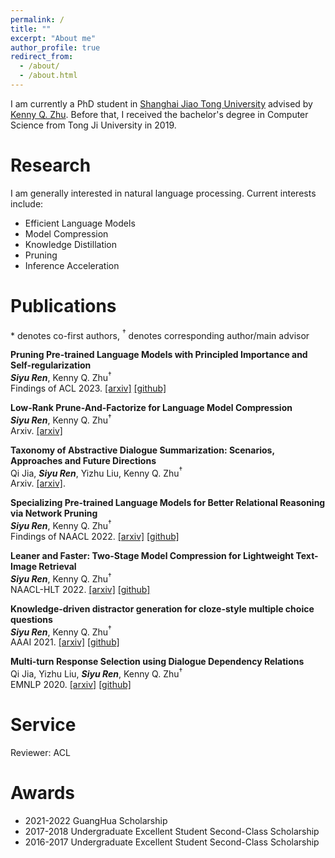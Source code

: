 ```yaml
---
permalink: /
title: ""
excerpt: "About me"
author_profile: true
redirect_from: 
  - /about/
  - /about.html
---
```


<!-- ## About Me -->

I am currently a PhD student in [Shanghai Jiao Tong University](https://www.sjtu.edu.cn/) advised by [Kenny Q. Zhu](https://www.cs.sjtu.edu.cn/~kzhu/). Before that, I received the bachelor's degree in Computer Science from Tong Ji University in 2019. 


# Research
        
I am generally interested in natural language processing. Current interests include: 
- Efficient Language Models
- Model Compression
- Knowledge Distillation
- Pruning
- Inference Acceleration


# Publications
\* denotes co-first authors, $^\dagger$ denotes corresponding author/main advisor

**Pruning Pre-trained Language Models with Principled Importance and Self-regularization**  
***Siyu Ren***, Kenny Q. Zhu$^\dagger$  
Findings of ACL 2023. [[arxiv]](https://arxiv.org/abs/2305.12394) [[github]](https://github.com/DRSY/PINS)  

**Low-Rank Prune-And-Factorize for Language Model Compression**  
***Siyu Ren***, Kenny Q. Zhu$^\dagger$  
Arxiv. [[arxiv]](https://arxiv.org/abs/2306.14152) 

**Taxonomy of Abstractive Dialogue Summarization: Scenarios, Approaches and Future Directions**  
Qi Jia, ***Siyu Ren***, Yizhu Liu, Kenny Q. Zhu$^\dagger$  
Arxiv. [[arxiv]](https://arxiv.org/abs/2210.09894). 

**Specializing Pre-trained Language Models for Better Relational Reasoning via Network Pruning**  
***Siyu Ren***, Kenny Q. Zhu$^\dagger$  
Findings of NAACL 2022. [[arxiv]](https://aclanthology.org/2022.findings-naacl.169/) [[github]](https://github.com/DRSY/LAMP)  

**Leaner and Faster: Two-Stage Model Compression for Lightweight Text-Image Retrieval**  
***Siyu Ren***, Kenny Q. Zhu$^\dagger$  
NAACL-HLT 2022. [[arxiv]](https://aclanthology.org/2022.naacl-main.300/) [[github]](https://github.com/DRSY/MoTIS)  

**Knowledge-driven distractor generation for cloze-style multiple choice questions**  
***Siyu Ren***, Kenny Q. Zhu$^\dagger$  
AAAI 2021. [[arxiv]](https://ojs.aaai.org/index.php/AAAI/article/view/16559) [[github]](https://github.com/DRSY/DGen)  

**Multi-turn Response Selection using Dialogue Dependency Relations**  
Qi Jia, Yizhu Liu, ***Siyu Ren***, Kenny Q. Zhu$^\dagger$  
EMNLP 2020. [[arxiv]](https://aclanthology.org/2020.emnlp-main.150/) [[github]]()  


# Service
Reviewer: ACL

# Awards
-	2021-2022 GuangHua Scholarship 
-	2017-2018 Undergraduate Excellent Student Second-Class Scholarship
-	2016-2017 Undergraduate Excellent Student Second-Class Scholarship
